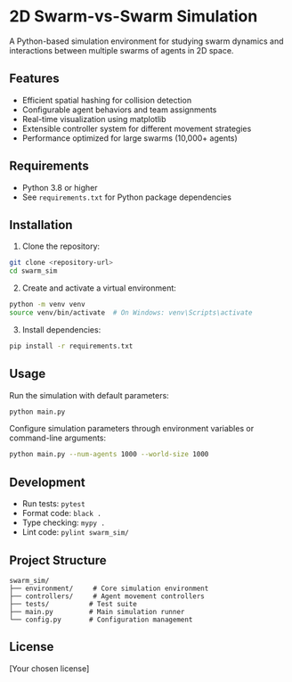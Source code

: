 # 2D Swarm-vs-Swarm Simulation

A Python-based simulation environment for studying swarm dynamics and interactions between multiple swarms of agents in 2D space.

## Features

- Efficient spatial hashing for collision detection
- Configurable agent behaviors and team assignments
- Real-time visualization using matplotlib
- Extensible controller system for different movement strategies
- Performance optimized for large swarms (10,000+ agents)

## Requirements

- Python 3.8 or higher
- See `requirements.txt` for Python package dependencies

## Installation

1. Clone the repository:
```bash
git clone <repository-url>
cd swarm_sim
```

2. Create and activate a virtual environment:
```bash
python -m venv venv
source venv/bin/activate  # On Windows: venv\Scripts\activate
```

3. Install dependencies:
```bash
pip install -r requirements.txt
```

## Usage

Run the simulation with default parameters:
```bash
python main.py
```

Configure simulation parameters through environment variables or command-line arguments:
```bash
python main.py --num-agents 1000 --world-size 1000
```

## Development

- Run tests: `pytest`
- Format code: `black .`
- Type checking: `mypy .`
- Lint code: `pylint swarm_sim/`

## Project Structure

```
swarm_sim/
├── environment/     # Core simulation environment
├── controllers/     # Agent movement controllers
├── tests/          # Test suite
├── main.py         # Main simulation runner
└── config.py       # Configuration management
```

## License

[Your chosen license] 